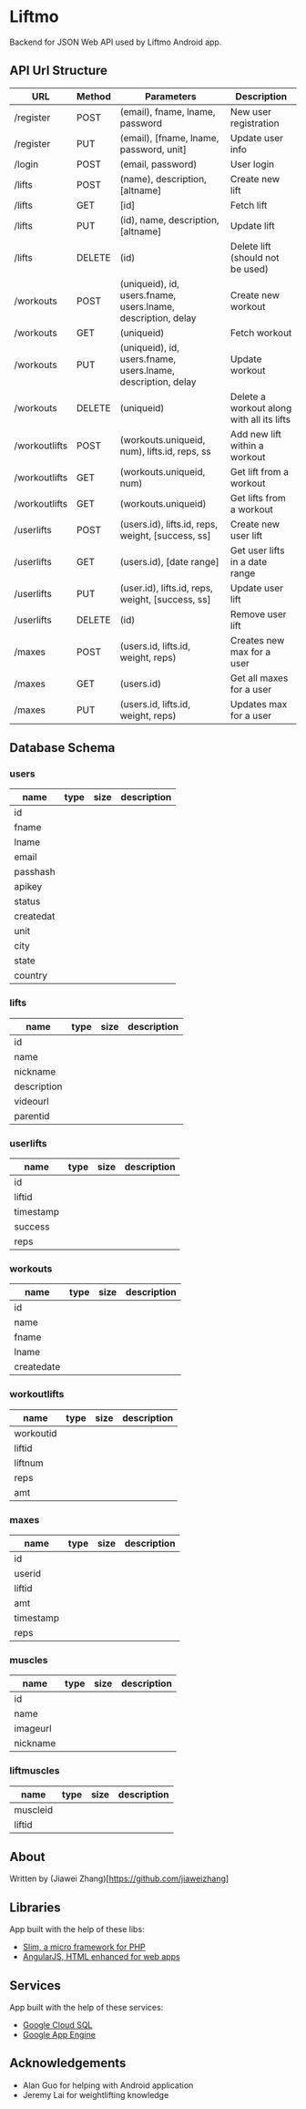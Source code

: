 # Liftmo

Backend for JSON Web API used by Liftmo Android app.

## API Url Structure

| URL | Method | Parameters | Description |
| --- | ------ | ---------- | ----------- |
| /register | POST | (email), fname, lname, password | New user registration |
| /register | PUT | (email), [fname, lname, password, unit] | Update user info |
| /login | POST | (email, password) | User login |
| /lifts | POST | (name), description, [altname] | Create new lift |
| /lifts | GET | [id] | Fetch lift |
| /lifts | PUT | (id), name, description, [altname] | Update lift |
| /lifts | DELETE | (id) | Delete lift (should not be used) |
| /workouts | POST | (uniqueid), id, users.fname, users.lname, description, delay | Create new workout |
| /workouts | GET | (uniqueid) | Fetch workout |
| /workouts | PUT | (uniqueid), id, users.fname, users.lname, description, delay | Update workout |
| /workouts | DELETE | (uniqueid) | Delete a workout along with all its lifts |
| /workoutlifts | POST | (workouts.uniqueid, num), lifts.id, reps, ss | Add new lift within a workout |
| /workoutlifts | GET | (workouts.uniqueid, num) | Get lift from a workout |
| /workoutlifts | GET | (workouts.uniqueid) | Get lifts from a workout |
| /userlifts | POST | (users.id), lifts.id, reps, weight, [success, ss] | Create new user lift |
| /userlifts | GET | (users.id), [date range] | Get user lifts in a date range |
| /userlifts | PUT | (user.id), lifts.id, reps, weight, [success, ss] | Update user lift |
| /userlifts | DELETE | (id) | Remove user lift |
| /maxes | POST | (users.id, lifts.id, weight, reps) | Creates new max for a user |
| /maxes | GET | (users.id) | Get all maxes for a user |
| /maxes | PUT | (users.id, lifts.id, weight, reps) | Updates max for a user |

<h2>Database Schema</h2>
<h3>users</h3>
<table class="table table-hover table-bordered">
	<thead>
		<tr>
			<th>name</th>
			<th>type</th>
			<th>size</th>
			<th>description</th>
		</tr>
	</thead>
	<tbody>
		<tr>
			<td>id</td>
			<td></td>
			<td></td>
			<td></td>
		</tr>
		<tr>
			<td>fname</td>
			<td></td>
			<td></td>
			<td></td>
		</tr>
		<tr>
			<td>lname</td>
			<td></td>
			<td></td>
			<td></td>
		</tr>
		<tr>
			<td>email</td>
			<td></td>
			<td></td>
			<td></td>
		</tr>
		<tr>
			<td>passhash</td>
			<td></td>
			<td></td>
			<td></td>
		</tr>
		<tr>
			<td>apikey</td>
			<td></td>
			<td></td>
			<td></td>
		</tr>
		<tr>
			<td>status</td>
			<td></td>
			<td></td>
			<td></td>
		</tr>
		<tr>
			<td>createdat</td>
			<td></td>
			<td></td>
			<td></td>
		</tr>
		<tr>
			<td>unit</td>
			<td></td>
			<td></td>
			<td></td>
		</tr>
		<tr>
			<td>city</td>
			<td></td>
			<td></td>
			<td></td>
		</tr>
		<tr>
			<td>state</td>
			<td></td>
			<td></td>
			<td></td>
		</tr>
		<tr>
			<td>country</td>
			<td></td>
			<td></td>
			<td></td>
		</tr>
	</tbody>
</table>
<h3>lifts</h3>
<table class="table table-hover table-bordered">
	<thead>
		<tr>
			<th>name</th>
			<th>type</th>
			<th>size</th>
			<th>description</th>
		</tr>
	</thead>
	<tbody>
		<tr>
			<td>id</td>
			<td></td>
			<td></td>
			<td></td>
		</tr>
		<tr>
			<td>name</td>
			<td></td>
			<td></td>
			<td></td>
		</tr>
		<tr>
			<td>nickname</td>
			<td></td>
			<td></td>
			<td></td>
		</tr>
		<tr>
			<td>description</td>
			<td></td>
			<td></td>
			<td></td>
		</tr>
		<tr>
			<td>videourl</td>
			<td></td>
			<td></td>
			<td></td>
		</tr>
		<tr>
			<td>parentid</td>
			<td></td>
			<td></td>
			<td></td>
		</tr>
	</tbody>
</table>
<h3>userlifts</h3>
<table class="table table-hover table-bordered">
	<thead>
		<tr>
			<th>name</th>
			<th>type</th>
			<th>size</th>
			<th>description</th>
		</tr>
	</thead>
	<tbody>
		<tr>
			<td>id</td>
			<td></td>
			<td></td>
			<td></td>
		</tr>
		<tr>
			<td>liftid</td>
			<td></td>
			<td></td>
			<td></td>
		</tr>
		<tr>
			<td>timestamp</td>
			<td></td>
			<td></td>
			<td></td>
		</tr>
		<tr>
			<td>success</td>
			<td></td>
			<td></td>
			<td></td>
		</tr>
		<tr>
			<td>reps</td>
			<td></td>
			<td></td>
			<td></td>
		</tr>
	</tbody>
</table>
<h3>workouts</h3>
<table class="table table-hover table-bordered">
	<thead>
		<tr>
			<th>name</th>
			<th>type</th>
			<th>size</th>
			<th>description</th>
		</tr>
	</thead>
	<tbody>
		<tr>
			<td>id</td>
			<td></td>
			<td></td>
			<td></td>
		</tr>
		<tr>
			<td>name</td>
			<td></td>
			<td></td>
			<td></td>
		</tr>
		<tr>
			<td>fname</td>
			<td></td>
			<td></td>
			<td></td>
		</tr>
		<tr>
			<td>lname</td>
			<td></td>
			<td></td>
			<td></td>
		</tr>
		<tr>
			<td>createdate</td>
			<td></td>
			<td></td>
			<td></td>
		</tr>
	</tbody>
</table>
<h3>workoutlifts</h3>
<table class="table table-hover table-bordered">
	<thead>
		<tr>
			<th>name</th>
			<th>type</th>
			<th>size</th>
			<th>description</th>
		</tr>
	</thead>
	<tbody>
		<tr>
			<td>workoutid</td>
			<td></td>
			<td></td>
			<td></td>
		</tr>
		<tr>
			<td>liftid</td>
			<td></td>
			<td></td>
			<td></td>
		</tr>
		<tr>
			<td>liftnum</td>
			<td></td>
			<td></td>
			<td></td>
		</tr>
		<tr>
			<td>reps</td>
			<td></td>
			<td></td>
			<td></td>
		</tr>
		<tr>
			<td>amt</td>
			<td></td>
			<td></td>
			<td></td>
		</tr>
	</tbody>
</table>
<h3>maxes</h3>
<table class="table table-hover table-bordered">
	<thead>
		<tr>
			<th>name</th>
			<th>type</th>
			<th>size</th>
			<th>description</th>
		</tr>
	</thead>
	<tbody>
		<tr>
			<td>id</td>
			<td></td>
			<td></td>
			<td></td>
		</tr>
		<tr>
			<td>userid</td>
			<td></td>
			<td></td>
			<td></td>
		</tr>
		<tr>
			<td>liftid</td>
			<td></td>
			<td></td>
			<td></td>
		</tr>
		<tr>
			<td>amt</td>
			<td></td>
			<td></td>
			<td></td>
		</tr>
		<tr>
			<td>timestamp</td>
			<td></td>
			<td></td>
			<td></td>
		</tr>
		<tr>
			<td>reps</td>
			<td></td>
			<td></td>
			<td></td>
		</tr>
	</tbody>
</table>
<h3>muscles</h3>
<table class="table table-hover table-bordered">
	<thead>
		<tr>
			<th>name</th>
			<th>type</th>
			<th>size</th>
			<th>description</th>
		</tr>
	</thead>
	<tbody>
		<tr>
			<td>id</td>
			<td></td>
			<td></td>
			<td></td>
		</tr>
		<tr>
			<td>name</td>
			<td></td>
			<td></td>
			<td></td>
		</tr>
		<tr>
			<td>imageurl</td>
			<td></td>
			<td></td>
			<td></td>
		</tr>
		<tr>
			<td>nickname</td>
			<td></td>
			<td></td>
			<td></td>
		</tr>
	</tbody>
</table>
<h3>liftmuscles</h3>
<table class="table table-hover table-bordered">
	<thead>
		<tr>
			<th>name</th>
			<th>type</th>
			<th>size</th>
			<th>description</th>
		</tr>
	</thead>
	<tbody>
		<tr>
			<td>muscleid</td>
			<td></td>
			<td></td>
			<td></td>
		</tr>
		<tr>
			<td>liftid</td>
			<td></td>
			<td></td>
			<td></td>
		</tr>
	</tbody>
</table>

## About

Written by (Jiawei Zhang)[https://github.com/jiaweizhang]

## Libraries

App built with the help of these libs:

* [Slim, a micro framework for PHP](http://www.slimframework.com/)
* [AngularJS, HTML enhanced for web apps](https://angularjs.org/)

## Services

App built with the help of these services:

* [Google Cloud SQL](https://cloud.google.com/sql/)
* [Google App Engine](https://cloud.google.com/appengine/)

## Acknowledgements

* Alan Guo for helping with Android application
* Jeremy Lai for weightlifting knowledge